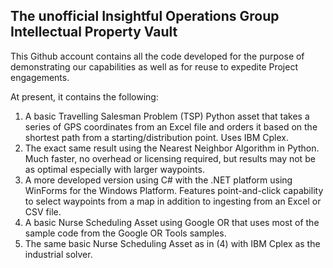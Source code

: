 ## The unofficial Insightful Operations Group Intellectual Property Vault

This Github account contains all the code developed for the purpose of demonstrating our capabilities as well as for reuse to expedite Project engagements.

At present, it contains the following:

1. A basic Travelling Salesman Problem (TSP) Python asset that takes a series of GPS coordinates from an Excel file and orders it based on the shortest path from a starting/distribution point. Uses IBM Cplex.
2. The exact same result using the Nearest Neighbor Algorithm in Python. Much faster, no overhead or licensing required, but results may not be as optimal especially with larger waypoints.
3. A more developed version using C# with the .NET platform using WinForms for the Windows Platform. Features point-and-click capability to select waypoints from a map in addition to ingesting from an Excel or CSV file.
4. A basic Nurse Scheduling Asset using Google OR that uses most of the sample code from the Google OR Tools samples.
5. The same basic Nurse Scheduling Asset as in (4) with IBM Cplex as the industrial solver.

